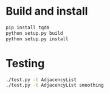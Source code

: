 # Build and install
```sh
pip install tqdm
python setup.py build 
python setup.py install 
```

# Testing
```sh
./test.py -t AdjacencyList
./test.py -t AdjacencyList smoothing
```

